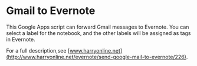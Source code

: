 # Gmail to Evernote

This Google Apps script can forward Gmail messages to Evernote. You can select a label for the notebook, and the other labels will be assigned as tags in Evernote.

For a full description,see [www.harryonline.net](http://www.harryonline.net/evernote/send-google-mail-to-evernote/226).
